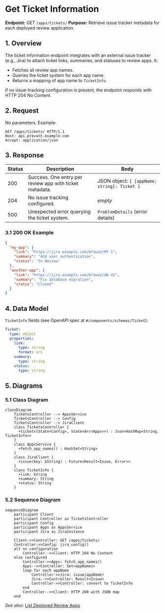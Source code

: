 <!--
  Detailed spec for the "Get Ticket Information" feature.
-->
# Get Ticket Information

**Endpoint:** GET `/apps/tickets/`
**Purpose:** Retrieve issue tracker metadata for each deployed review application.

## 1. Overview

The ticket information endpoint integrates with an external issue tracker (e.g., Jira) to attach ticket links, summaries, and statuses to review apps. It:
- Fetches all review app names.
- Queries the ticket system for each app name.
- Returns a mapping of app name to `TicketInfo`.

If no issue-tracking configuration is present, the endpoint responds with HTTP 204 No Content.

## 2. Request

No parameters. Example:
```http
GET /apps/tickets/ HTTP/1.1
Host: api.prevant.example.com
Accept: application/json
```

## 3. Response

| Status | Description                                                | Body                                        |
|--------|------------------------------------------------------------|---------------------------------------------|
| 200    | Success. One entry per review app with ticket metadata.    | JSON object: `{ [appName: string]: Ticket }`|
| 204    | No issue tracking configured.                              | *empty*                                     |
| 500    | Unexpected error querying the ticket system.               | `ProblemDetails` (error details)            |

### 3.1 200 OK Example
```json
{
  "my-app": {
    "link": "https://jira.example.com/browse/MY-1",
    "summary": "Add user authentication",
    "status": "In Review"
  },
  "another-app": {
    "link": "https://jira.example.com/browse/AN-42",
    "summary": "Fix database migration",
    "status": "Closed"
  }
}
```

## 4. Data Model

`TicketInfo` fields (see OpenAPI spec at `#/components/schemas/Ticket`):
```yaml
Ticket:
  type: object
  properties:
    link:
      type: string
      format: uri
    summary:
      type: string
    status:
      type: string
```

## 5. Diagrams

### 5.1 Class Diagram
```mermaid
classDiagram
    TicketsController --> AppsService
    TicketsController --> Config
    TicketsController --> JiraClient
    class TicketsController {
      +tickets(State<Config>, State<Arc<Apps>>) : Json<HashMap<String, TicketInfo>>
    }
    class AppsService {
      +fetch_app_names() : HashSet<String>
    }
    class JiraClient {
      +issue(key: &String) : Future<Result<Issue, Error>>
    }
    class TicketInfo {
      +link: String
      +summary: String
      +status: String
    }
```

### 5.2 Sequence Diagram
```mermaid
sequenceDiagram
    participant Client
    participant Controller as TicketsController
    participant Config
    participant Apps as AppsService
    participant Jira as JiraInstance

    Client->>Controller: GET /apps/tickets/
    Controller->>Config: jira_config()
    alt no configuration
        Controller-->>Client: HTTP 204 No Content
    else configured
        Controller->>Apps: fetch_app_names()
        Apps-->>Controller: Set<appNames>
        loop for each appName
            Controller->>Jira: issue(appName)
            Jira-->>Controller: Result<Issue>
            Controller->>Controller: convert to TicketInfo
        end
        Controller-->>Client: HTTP 200 with JSON map
    end
```


*See also:* [List Deployed Review Apps](list-deployed-review-apps.md)